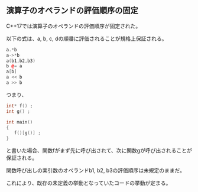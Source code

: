 ## 演算子のオペランドの評価順序の固定

C++17では演算子のオペランドの評価順序が固定された。

以下の式は、a, b, c, dの順番に評価されることが規格上保証される。

~~~c++
a.*b
a->*b
a(b1,b2,b3)
b @= a
a[b]
a << b
a >> b
~~~

つまり、

~~~cpp
int* f() ;
int g() ;

int main()
{
   f()[g()] ; 
}
~~~

と書いた場合、関数fがまず先に呼び出されて、次に関数gが呼び出されることが保証される。

関数呼び出しの実引数のオペランドb1, b2, b3の評価順序は未規定のままだ。

これにより、既存の未定義の挙動となっていたコードの挙動が定まる。
